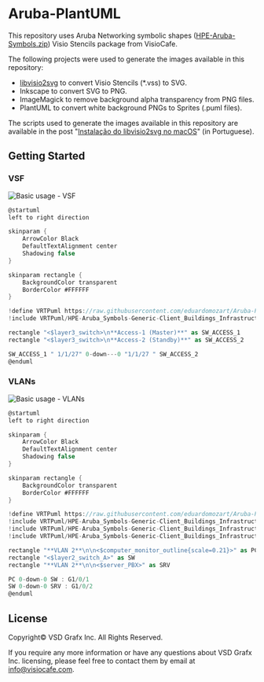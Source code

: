 # Aruba-PlantUML

This repository uses Aruba Networking symbolic shapes ([HPE-Aruba-Symbols.zip](https://www.visiocafe.com/hpe.htm)) Visio Stencils package from VisioCafe.

The following projects were used to generate the images available in this repository:

* [libvisio2svg](https://github.com/kakwa/libvisio2svg) to convert Visio Stencils (*.vss) to SVG.
* Inkscape to convert SVG to PNG.
* ImageMagick to remove background alpha transparency from PNG files.
* PlantUML to convert white background PNGs to Sprites (.puml files). 

The scripts used to generate the images available in this repository are available in the post "[Instalação do libvisio2svg no macOS](https://eduardomozartdeoliveira.wordpress.com/2023/01/30/instalacao-do-libvisio2svg-no-macos/)" (in Portuguese).

## Getting Started

### VSF

![Basic usage - VSF](http://www.plantuml.com/plantuml/proxy?idx=0&src=https%3A%2F%2Fraw.githubusercontent.com%2Feduardomozart%2FAruba-PlantUML%2Fmain%2FSamples%2FVSF.puml)

```csharp
@startuml
left to right direction

skinparam {
    ArrowColor Black
    DefaultTextAlignment center
    Shadowing false
}

skinparam rectangle {
    BackgroundColor transparent
    BorderColor #FFFFFF
}

!define VRTPuml https://raw.githubusercontent.com/eduardomozart/Aruba-PlantUML/main
!include VRTPuml/HPE-Aruba_Symbols-Generic-Client_Buildings_Infrastructure/layer3-switch.puml

rectangle "<$layer3_switch>\n**Access-1 (Master)**" as SW_ACCESS_1
rectangle "<$layer3_switch>\n**Access-2 (Standby)**" as SW_ACCESS_2

SW_ACCESS_1 " 1/1/27" 0-down---0 "1/1/27 " SW_ACCESS_2
@enduml
```

### VLANs

![Basic usage - VLANs](http://www.plantuml.com/plantuml/proxy?idx=0&src=https%3A%2F%2Fraw.githubusercontent.com%2Feduardomozart%2FAruba-PlantUML%2Fmain%2FSamples%2FVLANs.puml)

```csharp
@startuml
left to right direction

skinparam {
    ArrowColor Black
    DefaultTextAlignment center
    Shadowing false
}

skinparam rectangle {
    BackgroundColor transparent
    BorderColor #FFFFFF
}

!define VRTPuml https://raw.githubusercontent.com/eduardomozart/Aruba-PlantUML/main
!include VRTPuml/HPE-Aruba_Symbols-Generic-Client_Buildings_Infrastructure/computer-monitor-outline.puml
!include VRTPuml/HPE-Aruba_Symbols-Generic-Client_Buildings_Infrastructure/layer2-switch-A.puml
!include VRTPuml/HPE-Aruba_Symbols-Generic-Client_Buildings_Infrastructure/server-PBX.puml

rectangle "**VLAN 2**\n\n<$computer_monitor_outline{scale=0.21}>" as PC
rectangle "<$layer2_switch_A>" as SW
rectangle "**VLAN 2**\n\n<$server_PBX>" as SRV

PC 0-down-0 SW : G1/0/1
SW 0-down-0 SRV : G1/0/2
@enduml
```

## License

Copyright© VSD Grafx Inc. All Rights Reserved.

If you require any more information or have any questions about VSD Grafx Inc. licensing, please feel free to contact them by email at info@visiocafe.com.
